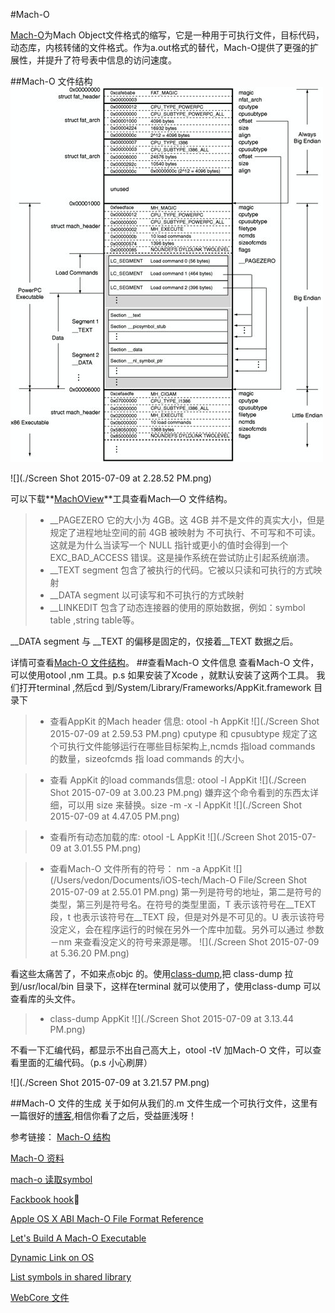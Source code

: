 #Mach-O

[Mach-O](https://zh.wikipedia.org/wiki/Mach-O)为Mach Object文件格式的缩写，它是一种用于可执行文件，目标代码，动态库，内核转储的文件格式。作为a.out格式的替代，Mach-O提供了更强的扩展性，并提升了符号表中信息的访问速度。

##Mach-O 文件结构
[![](./Mach-O.png)](http://www.cilinder.be/docs/next/NeXTStep/3.3/nd/DevTools/14_MachO/MachO.htmld/index.html)



![](./Screen Shot 2015-07-09 at 2.28.52 PM.png)

可以下载**[MachOView](https://github.com/gdbinit/MachOView)**工具查看Mach—O 文件结构。

> * __PAGEZERO 它的大小为 4GB。这 4GB 并不是文件的真实大小，但是规定了进程地址空间的前 4GB 被映射为 不可执行、不可写和不可读。这就是为什么当读写一个 NULL 指针或更小的值时会得到一个 EXC_BAD_ACCESS 错误。这是操作系统在尝试防止引起系统崩溃。
> * __TEXT segment 包含了被执行的代码。它被以只读和可执行的方式映射
> * __DATA segment 以可读写和不可执行的方式映射
> * __LINKEDIT 包含了动态连接器的使用的原始数据，例如：symbol table ,string table等。
> 
__DATA segment 与 __TEXT  的偏移是固定的，仅接着__TEXT 数据之后。

详情可查看[Mach-O 文件结构](https://developer.apple.com/library/mac/documentation/DeveloperTools/Conceptual/MachORuntime/index.html#//apple_ref/doc/uid/20001298-96661)。
##查看Mach-O 文件信息
查看Mach-O 文件，可以使用otool ,nm 工具。p.s 如果安装了Xcode ，就默认安装了这两个工具。
我们打开terminal ,然后cd 到/System/Library/Frameworks/AppKit.framework 目录下

> * 查看AppKit 的Mach header 信息: otool -h AppKit
![](./Screen Shot 2015-07-09 at 2.59.53 PM.png)
cputype 和 cpusubtype 规定了这个可执行文件能够运行在哪些目标架构上,ncmds 指load commands  的数量，sizeofcmds 指 load commands 的大小。

> * 查看 AppKit 的load commands信息: otool -l AppKit
![](./Screen Shot 2015-07-09 at 3.00.23 PM.png)
嫌弃这个命令看到的东西太详细，可以用 size  来替换。size -m -x -l AppKit
![](./Screen Shot 2015-07-09 at 4.47.05 PM.png)

> * 查看所有动态加载的库: otool -L AppKit
![](./Screen Shot 2015-07-09 at 3.01.55 PM.png)

> * 查看Mach-O 文件所有的符号：
nm -a AppKit
![](/Users/vedon/Documents/iOS-tech/Mach-O File/Screen Shot 2015-07-09 at 2.55.01 PM.png)
第一列是符号的地址，第二是符号的类型，第三列是符号名。在符号的类型里面，T 表示该符号在__TEXT 段，t 也表示该符号在__TEXT 段，但是对外是不可见的。U 表示该符号没定义，会在程序运行的时候在另外一个库中加载。另外可以通过 参数 －nm 来查看没定义的符号来源是哪。
![](./Screen Shot 2015-07-09 at 5.36.20 PM.png)


看这些太痛苦了，不如来点objc 的。使用[class-dump](https://github.com/nygard/class-dump),把 class-dump 拉到/usr/local/bin 目录下，这样在terminal 就可以使用了，使用class-dump 可以查看库的头文件。

> * class-dump AppKit
> ![](./Screen Shot 2015-07-09 at 3.13.44 PM.png)
> 
不看一下汇编代码，都显示不出自己高大上，otool -tV  加Mach-O 文件，可以查看里面的汇编代码。（p.s  小心刷屏）

![](./Screen Shot 2015-07-09 at 3.21.57 PM.png)

##Mach-O 文件的生成
关于如何从我们的.m 文件生成一个可执行文件，这里有一篇很好的[博客](http://www.objc.io/issues/6-build-tools/mach-o-executables/),相信你看了之后，受益匪浅呀！


参考链接：
[Mach-O 结构](http://www.cilinder.be/docs/next/NeXTStep/3.3/nd/DevTools/14_MachO/MachO.htmld/index.html)

[Mach-O 资料](https://github.com/bx/machO-tools)

[mach-o 读取symbol](http://ho.ax/tag/mach-o/)

[Fackbook hook](https://github.com/facebook/fishhook)

[Apple OS X ABI Mach-O File Format Reference](https://developer.apple.com/library/mac/documentation/DeveloperTools/Conceptual/MachORuntime/index.html#//apple_ref/doc/uid/20001298-96661)

[Let's Build A Mach-O Executable](https://mikeash.com/pyblog/friday-qa-2012-11-30-lets-build-a-mach-o-executable.html)

[Dynamic Link on OS](https://mikeash.com/pyblog/friday-qa-2012-11-09-dyld-dynamic-linking-on-os-x.html)

[List symbols in shared library](https://github.com/clear-code/list-symbols-in-shared-library/blob/master/list-mach-o-32-public-function-names.c)

[WebCore 文件](http://www.opensource.apple.com/source/WebCore/WebCore-955.66/history/PageCache.cpp?txt)

